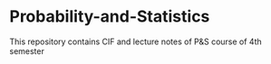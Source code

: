 # Probability-and-Statistics
This repository contains CIF and lecture notes of P&amp;S course of 4th semester

